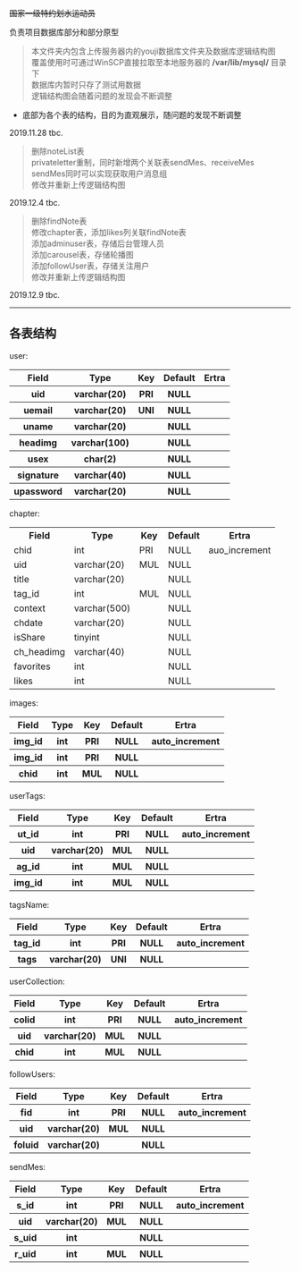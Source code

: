 ~~国家一级特约划水运动员~~

负责项目数据库部分和部分原型
>本文件夹内包含上传服务器内的youji数据库文件夹及数据库逻辑结构图  
>覆盖使用时可通过WinSCP直接拉取至本地服务器的 **/var/lib/mysql/** 目录下  
>数据库内暂时只存了测试用数据  
>逻辑结构图会随着问题的发现会不断调整  
* 底部为各个表的结构，目的为直观展示，随问题的发现不断调整

2019.11.28 tbc.  

>删除noteList表  
>privateletter重制，同时新增两个关联表sendMes、receiveMes  
>sendMes同时可以实现获取用户消息组  
>修改并重新上传逻辑结构图  

2019.12.4 tbc.

>删除findNote表  
>修改chapter表，添加likes列关联findNote表  
>添加adminuser表，存储后台管理人员  
>添加carousel表，存储轮播图  
>添加followUser表，存储关注用户  
>修改并重新上传逻辑结构图  

2019.12.9 tbc.  

 ------  
 ## 各表结构 ##
user:  
<table>
 <tr>
  <th>Field</th>
  <th>Type</th>
  <th>Key</th>
  <th>Default</th>
  <th>Ertra</th>
 </tr>
 <tr>
  <th>uid</th>
  <th>varchar(20)</th>
  <th>PRI</th>
  <th>NULL</th>
  <th></th>
 </tr>
 <tr>
  <th>uemail</th>
  <th>varchar(20)</th>
  <th>UNI</th>
  <th>NULL</th>
  <th></th>
 </tr>
 <tr>
  <th>uname</th>
  <th>varchar(20)</th>
  <th></th>
  <th>NULL</th>
  <th></th>
 </tr>
 <tr>
  <th>headimg</th>
  <th>varchar(100)</th>
  <th></th>
  <th>NULL</th>
  <th></th>
 </tr>
 <tr>
  <th>usex</th>
  <th>char(2)</th>
  <th></th>
  <th>NULL</th>
  <th></th>
 </tr>
 <tr>
  <th>signature</th>
  <th>varchar(40)</th>
  <th></th>
  <th>NULL</th>
  <th></th>
 </tr>
 <tr>
  <th>upassword</th>
  <th>varchar(20)</th>
  <th></th>
  <th>NULL</th>
  <th></th>
 </tr>
</table>
chapter:
<table>
 <tr>
  <th>Field</th>
  <th>Type</th>
  <th>Key</th>
  <th>Default</th>
  <th>Ertra</th>
 </tr>
 <tr>
  <td>chid</td>
  <td>int</td>
  <td>PRI</td>
  <td>NULL</td>
  <td>auo_increment</td>
 </tr>
 <tr>
  <td>uid</td>
  <td>varchar(20)</td>
  <td>MUL</td>
  <td>NULL</td>
  <td></td>
 </tr>
 <tr>
  <td>title</td>
  <td>varchar(20)</td>
  <td></td>
  <td>NULL</td>
  <td></td>
 </tr>
 <tr>
  <td>tag_id</td>
  <td>int</td>
  <td>MUL</td>
  <td>NULL</td>
  <td></td>
 </tr>
 <tr>
  <td>context</td>
  <td>varchar(500)</td>
  <td></td>
  <td>NULL</td>
  <td></td>
 </tr>
 <tr>
  <td>chdate</td>
  <td>varchar(20)</td>
  <td></td>
  <td>NULL</td>
  <td></td>
 </tr>
 <tr>
  <td>isShare</td>
  <td>tinyint</td>
  <td></td>
  <td>NULL</td>
  <td></td>
 </tr>
 <tr>
  <td>ch_headimg</td>
  <td>varchar(40)</td>
  <td></td>
  <td>NULL</td>
  <td></td>
 </tr>
 <tr>
  <td>favorites</td>
  <td>int</td>
  <td></td>
  <td>NULL</td>
  <td></td>
 </tr>
 <tr>
  <td>likes</td>
  <td>int</td>
  <td></td>
  <td>NULL</td>
  <td></td>
 </tr>
</table>
images:
<table>
 <tr>
  <th>Field</th>
  <th>Type</th>
  <th>Key</th>
  <th>Default</th>
  <th>Ertra</th>
 </tr>
 <tr>
  <th>img_id</th>
  <th>int</th>
  <th>PRI</th>
  <th>NULL</th>
  <th>auto_increment</th>
 </tr>
 <tr>
  <th>img_id</th>
  <th>int</th>
  <th>PRI</th>
  <th>NULL</th>
  <th></th>
 </tr>
 <tr>
  <th>chid</th>
  <th>int</th>
  <th>MUL</th>
  <th>NULL</th>
  <th></th>
 </tr>
</table>
userTags:
<table>
 <tr>
  <th>Field</th>
  <th>Type</th>
  <th>Key</th>
  <th>Default</th>
  <th>Ertra</th>
 </tr>
 <tr>
  <th>ut_id</th>
  <th>int</th>
  <th>PRI</th>
  <th>NULL</th>
  <th>auto_increment</th>
 </tr>
 <tr>
  <th>uid</th>
  <th>varchar(20)</th>
  <th>MUL</th>
  <th>NULL</th>
  <th></th>
 </tr>
 <tr>
  <th>ag_id</th>
  <th>int</th>
  <th>MUL</th>
  <th>NULL</th>
  <th></th>
 </tr>
 <tr>
  <th>img_id</th>
  <th>int</th>
  <th>MUL</th>
  <th>NULL</th>
  <th></th>
 </tr>
</table>
tagsName:
<table>
 <tr>
  <th>Field</th>
  <th>Type</th>
  <th>Key</th>
  <th>Default</th>
  <th>Ertra</th>
 </tr>
 <tr>
  <th>tag_id</th>
  <th>int</th>
  <th>PRI</th>
  <th>NULL</th>
  <th>auto_increment</th>
 </tr>
 <tr>
  <th>tags</th>
  <th>varchar(20)</th>
  <th>UNI</th>
  <th>NULL</th>
  <th></th>
 </tr>
</table>
userCollection:
<table>
 <tr>
  <th>Field</th>
  <th>Type</th>
  <th>Key</th>
  <th>Default</th>
  <th>Ertra</th>
 </tr>
 <tr>
  <th>colid</th>
  <th>int</th>
  <th>PRI</th>
  <th>NULL</th>
  <th>auto_increment</th>
 </tr>
 <tr>
  <th>uid</th>
  <th>varchar(20)</th>
  <th>MUL</th>
  <th>NULL</th>
  <th></th>
 </tr>
 <tr>
  <th>chid</th>
  <th>int</th>
  <th>MUL</th>
  <th>NULL</th>
  <th></th>
 </tr>
</table>
followUsers:
<table>
 <tr>
  <th>Field</th>
  <th>Type</th>
  <th>Key</th>
  <th>Default</th>
  <th>Ertra</th>
 </tr>
 <tr>
  <th>fid</th>
  <th>int</th>
  <th>PRI</th>
  <th>NULL</th>
  <th>auto_increment</th>
 </tr>
 <tr>
  <th>uid</th>
  <th>varchar(20)</th>
  <th>MUL</th>
  <th>NULL</th>
  <th></th>
 </tr>
 <tr>
  <th>foluid</th>
  <th>varchar(20)</th>
  <th></th>
  <th>NULL</th>
  <th></th>
 </tr>
</table>
sendMes:
<table>
 <tr>
  <th>Field</th>
  <th>Type</th>
  <th>Key</th>
  <th>Default</th>
  <th>Ertra</th>
 </tr>
 <tr>
  <th>s_id</th>
  <th>int</th>
  <th>PRI</th>
  <th>NULL</th>
  <th>auto_increment</th>
 </tr>
 <tr>
  <th>uid</th>
  <th>varchar(20)</th>
  <th>MUL</th>
  <th>NULL</th>
  <th></th>
 </tr>
 <tr>
  <th>s_uid</th>
  <th>int</th>
  <th></th>
  <th>NULL</th>
  <th></th>
 </tr>
 <tr>
  <th>r_uid</th>
  <th>int</th>
  <th>MUL</th>
  <th>NULL</th>
  <th></th>
 </tr>
</table>
